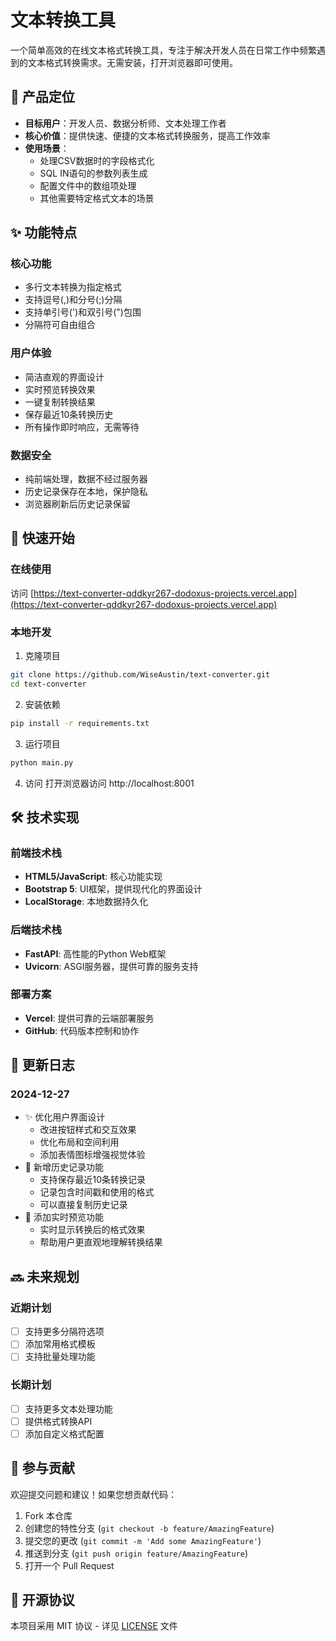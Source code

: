 # 文本转换工具

一个简单高效的在线文本格式转换工具，专注于解决开发人员在日常工作中频繁遇到的文本格式转换需求。无需安装，打开浏览器即可使用。

## 🎯 产品定位

- **目标用户**：开发人员、数据分析师、文本处理工作者
- **核心价值**：提供快速、便捷的文本格式转换服务，提高工作效率
- **使用场景**：
  - 处理CSV数据时的字段格式化
  - SQL IN语句的参数列表生成
  - 配置文件中的数组项处理
  - 其他需要特定格式文本的场景

## ✨ 功能特点

### 核心功能
- 多行文本转换为指定格式
- 支持逗号(,)和分号(;)分隔
- 支持单引号(')和双引号(")包围
- 分隔符可自由组合

### 用户体验
- 简洁直观的界面设计
- 实时预览转换效果
- 一键复制转换结果
- 保存最近10条转换历史
- 所有操作即时响应，无需等待

### 数据安全
- 纯前端处理，数据不经过服务器
- 历史记录保存在本地，保护隐私
- 浏览器刷新后历史记录保留

## 🚀 快速开始

### 在线使用
访问 [https://text-converter-qddkyr267-dodoxus-projects.vercel.app](https://text-converter-qddkyr267-dodoxus-projects.vercel.app)

### 本地开发
1. 克隆项目
```bash
git clone https://github.com/WiseAustin/text-converter.git
cd text-converter
```

2. 安装依赖
```bash
pip install -r requirements.txt
```

3. 运行项目
```bash
python main.py
```

4. 访问
打开浏览器访问 http://localhost:8001

## 🛠 技术实现

### 前端技术栈
- **HTML5/JavaScript**: 核心功能实现
- **Bootstrap 5**: UI框架，提供现代化的界面设计
- **LocalStorage**: 本地数据持久化

### 后端技术栈
- **FastAPI**: 高性能的Python Web框架
- **Uvicorn**: ASGI服务器，提供可靠的服务支持

### 部署方案
- **Vercel**: 提供可靠的云端部署服务
- **GitHub**: 代码版本控制和协作

## 📝 更新日志

### 2024-12-27
- ✨ 优化用户界面设计
  - 改进按钮样式和交互效果
  - 优化布局和空间利用
  - 添加表情图标增强视觉体验
- 🎉 新增历史记录功能
  - 支持保存最近10条转换记录
  - 记录包含时间戳和使用的格式
  - 可以直接复制历史记录
- 🔄 添加实时预览功能
  - 实时显示转换后的格式效果
  - 帮助用户更直观地理解转换结果

## 🔜 未来规划

### 近期计划
- [ ] 支持更多分隔符选项
- [ ] 添加常用格式模板
- [ ] 支持批量处理功能

### 长期计划
- [ ] 支持更多文本处理功能
- [ ] 提供格式转换API
- [ ] 添加自定义格式配置

## 🤝 参与贡献

欢迎提交问题和建议！如果您想贡献代码：
1. Fork 本仓库
2. 创建您的特性分支 (`git checkout -b feature/AmazingFeature`)
3. 提交您的更改 (`git commit -m 'Add some AmazingFeature'`)
4. 推送到分支 (`git push origin feature/AmazingFeature`)
5. 打开一个 Pull Request

## 📄 开源协议

本项目采用 MIT 协议 - 详见 [LICENSE](LICENSE) 文件
